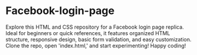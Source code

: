 # Facebook-login-page
Explore this HTML and CSS repository for a Facebook login page replica. Ideal for beginners or quick references, it features organized HTML structure, responsive design, basic form validation, and easy customization. Clone the repo, open 'index.html,' and start experimenting!
Happy coding!
